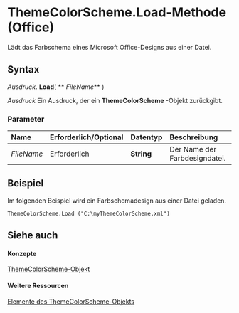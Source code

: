 
# ThemeColorScheme.Load-Methode (Office)

Lädt das Farbschema eines Microsoft Office-Designs aus einer Datei.


## Syntax

 _Ausdruck_. **Load**( ** _FileName_** )

 _Ausdruck_ Ein Ausdruck, der ein **ThemeColorScheme** -Objekt zurückgibt.


### Parameter



|**Name**|**Erforderlich/Optional**|**Datentyp**|**Beschreibung**|
|:-----|:-----|:-----|:-----|
| _FileName_|Erforderlich|**String**|Der Name der Farbdesigndatei.|

## Beispiel

Im folgenden Beispiel wird ein Farbschemadesign aus einer Datei geladen.


```
ThemeColorScheme.Load ("C:\myThemeColorScheme.xml") 

```


## Siehe auch


#### Konzepte


[ThemeColorScheme-Objekt](aa4e888e-cdcd-4682-13e3-fcae1a9e4d46.md)
#### Weitere Ressourcen


[Elemente des ThemeColorScheme-Objekts](http://msdn.microsoft.com/library/0b73a1ec-7d1e-1b94-6411-ddf0ec95d935%28Office.15%29.aspx)